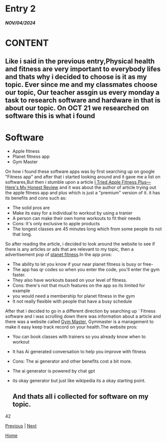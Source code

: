 # Entry 2
##### NOV/04/2024

# CONTENT
Like i said in the previous entry,Physical health and fitness are very important to everybody lifes and thats why i decided to choose is it as my topic. Ever since me and my classmates choose our topic, Our teacher assgin us every monday a task to research software and hardware in that is about our topic. On OCT 21 we researched on software this is what i found
--
# Software 
* Apple fitness
* Planet fitness app
* Gym Master
 
 On how i found these software apps was by first searching up on google "Fitness app" and after that i started looking around and it gave me a list on softwares,But then i stumble upon a article [I Tried Apple Fitness Plus—Here's My Honest Review](https://parade.com/health/apple-fitness-plus-review) and it was about the author of article trying out the apple fitness app and plus which is just a "premium" version of it. it has its benefits and cons such as:

 * The solid pros are
* Make its easy for a individual to workout by using a tranier
* A person can make their own home workouts to fit their needs
* Cons: It's only exclusive to apple products
* The longest classes are 45 minutes long which from some people its not that long.

So after reading the article, i decided to look around the website to see if there is any articles or ads that are relevant to my topic, then a advertisement pop of [planet fitness](https://www.planetfitness.com/mobileapp).In the app pros:
* The ability to let you know if your near planet fitness is busy or free-
* The app has qr codes so when you enter the code, you'll enter the gym faster.
* They also have workouts based on your level of fitness.
* Cons: there's not that much features on the app so its limited for example
* you would need a membership for planet fitness in the gym
* It not really flexible with people that have a busy schedule

 After that i decided to go in a different direction by searching up ¨Fitness software and i was scrolling down there was information about a article and there was a website called [Gym Master](https://www.gymmaster.com/), Gymmaster is a management to make it easy keep track record on your health.The website pros:
* You can book classes with trainers so you already know when to workout
* It has Ai generated conversation to help you improve with fitness
* Cons: The ai generator and other benefits cost a bit more.
* The ai generator is powered by chat gpt
* its okay generator but just like wikipedia its a okay starting point.

  And thats all i collected for software on my topic.
  ---
  





42

[Previous](entry01.md) | [Next](entry03.md)

[Home](../README.md)
